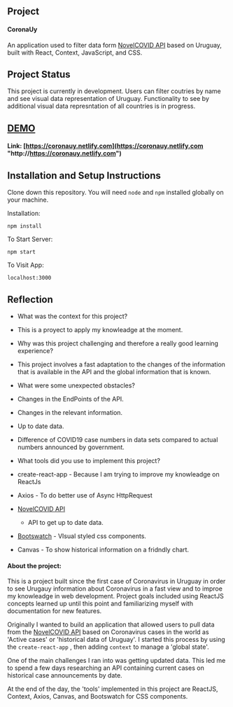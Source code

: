 ## Project

#### CoronaUy



An application used to filter data form [NovelCOVID API](https://github.com/NovelCOVID/API "NovelCOVID API") based on Uruguay, built with React, Context, JavaScript, and CSS.

## Project Status

This project is currently in development. Users can filter coutries by name and see visual data representation of Uruguay. Functionality to see by additional visual data represntation of all countries is in progress.

## [DEMO](https://coronauy.netlify.com/ "DEMO")

#### Link:   [https://coronauy.netlify.com](https://coronauy.netlify.com "http://https://coronauy.netlify.com")



## Installation and Setup Instructions 

Clone down this repository. You will need `node` and `npm` installed globally on your machine.  

Installation:

`npm install`  


To Start Server:

`npm start`  

To Visit App:

`localhost:3000`  

## Reflection

  - What was the context for this project? 
   - This is a proyect to apply my knowleadge at the moment.
  - Why was this project challenging and therefore a really good learning experience?
   - This project involves a fast adaptation to the changes of the information that is available in the API and the global information that is known.
  - What were some unexpected obstacles?
   - Changes in the EndPoints of the API.
   - Changes in the relevant information.
   - Up to date data.
   - Difference of COVID19 case numbers in data sets compared to actual numbers announced by government.

  - What tools did you use to implement this project?
- create-react-app
		- Because I am trying to improve my knowleadge on ReactJs
- Axios
		- To do better use of Async HttpRequest 
- [NovelCOVID API](https://github.com/NovelCOVID/API "NovelCOVID API")
  	- API to get up to date data. 
- [Bootswatch](http://https://bootswatch.com/ "Bootswatch")
		- VIsual styled css components.
- Canvas
		- To show historical information on a fridndly chart.

#### About the project:  

This is a project built since the first case of Coronavirus in Uruguay in order to see Urugauy information about Coronavirus in a fast view and to improe my knowleadge in web development.
Project goals included using ReactJS concepts learned up until this point and familiarizing myself with documentation for new features.  

Originally I wanted to build an application that allowed users to pull data from the [NovelCOVID API](https://github.com/NovelCOVID/API "NovelCOVID API") based on Coronavirus cases in the world as 'Active cases' or 'historical data of Uruguay'. I started this process by using the `create-react-app` , then adding `context` to manage a 'global state'.  

One of the main challenges I ran into was getting updated data. This led me to spend a few days researching an API containing current cases on historical case announcements by date.

At the end of the day, the 'tools' implemented in this project are ReactJS, Context, Axios, Canvas, and Bootswatch for CSS components.

